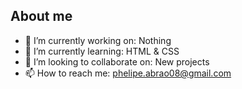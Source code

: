 ## About me




- 🔭 I’m currently working on: Nothing
- 🌱 I’m currently learning: HTML & CSS
- 👯 I’m looking to collaborate on: New projects
- 📫 How to reach me: phelipe.abrao08@gmail.com



